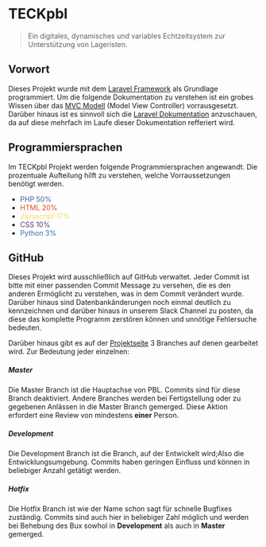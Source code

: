 # TECKpbl

> Ein digitales, dynamisches und variables Echtzeitsystem zur Unterstützung von Lageristen.

## Vorwort
Dieses Projekt wurde mit dem [Laravel Framework](https://laravel.com/) als Grundlage programmiert.
Um die folgende Dokumentation zu verstehen ist ein grobes Wissen über das [MVC Modell](https://medium.com/@joespinelli_6190/mvc-model-view-controller-ef878e2fd6f5) (Model View Controller) vorrausgesetzt. Darüber hinaus ist es sinnvoll sich die [Laravel Dokumentation](https://laravel.com/docs/6.x/) anzuschauen, da auf diese mehrfach im Laufe dieser Dokumentation refferiert wird.

## Programmiersprachen
Im TECKpbl Projekt werden folgende Programmiersprachen angewandt. Die prozentuale Aufteilung hilft zu verstehen, welche Vorraussetzungen benötigt werden.

- <span style="color: #4F5D95">PHP 50%</span>
- <span style="color: #e34c26">HTML 20%</span>
- <span style="color: #f1e05a">Javascript 17%</span>
- <span style="color: #563d7c">CSS 10%</span>
- <span style="color: #3572A5">Python 3%</span>

## GitHub
Dieses Projekt wird ausschließlich auf GitHub verwaltet. Jeder Commit ist bitte mit einer passenden Commit Message zu versehen, die es den anderen Ermöglicht zu verstehen, was in dem Commit verändert wurde. Darüber hinaus sind Datenbankänderungen noch einmal deutlich zu kennzeichnen und darüber hinaus in unserem Slack Channel zu posten, da diese das komplette Programm zerstören können und unnötige Fehlersuche bedeuten.

Darüber hinaus gibt es auf der [Projektseite](https://github.com/Teck-Digital/pbl) 3 Branches auf denen gearbeitet wird. Zur Bedeutung jeder einzelnen:
##### Master
Die Master Branch ist die Hauptachse von PBL. Commits sind für diese Branch deaktiviert. Andere Branches werden bei Fertigstellung oder zu gegebenen Anlässen in die Master Branch gemerged. Diese Aktion erfordert eine Review von mindestens **einer** Person.
##### Development
Die Development Branch ist die Branch, auf der Entwickelt wird;Also die Entwicklungsumgebung. Commits haben geringen Einfluss und können in beliebiger Anzahl getätigt werden.
##### Hotfix
Die Hotfix Branch ist wie der Name schon sagt für schnelle Bugfixes zuständig. Commits sind auch hier in beliebiger Zahl möglich und werden bei Behebung des Bux sowhol in **Development** als auch in **Master** gemerged.
